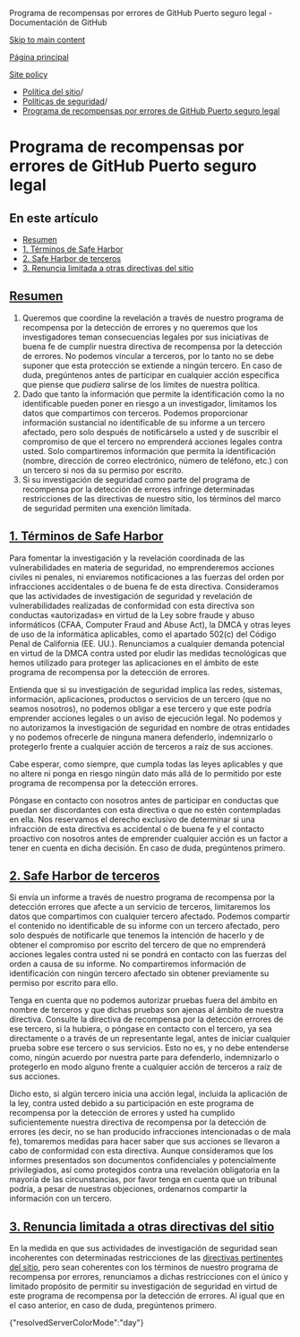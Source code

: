 Programa de recompensas por errores de GitHub Puerto seguro legal - Documentación de GitHub

[Skip to main content](#main-content)

[Página principal](/es)

[Site policy](/es/site-policy)

* [Política del sitio](/es/site-policy)/
* [Políticas de seguridad](/es/site-policy/security-policies)/
* [Programa de recompensas por errores de GitHub Puerto seguro legal](/es/site-policy/security-policies/github-bug-bounty-program-legal-safe-harbor)

Programa de recompensas por errores de GitHub Puerto seguro legal
==========

En este artículo
----------

* [Resumen](#summary)
* [1. Términos de Safe Harbor](#1-safe-harbor-terms)
* [2. Safe Harbor de terceros](#2-third-party-safe-harbor)
* [3. Renuncia limitada a otras directivas del sitio](#3-limited-waiver-of-other-site-polices)

[Resumen](#summary)
----------

1. Queremos que coordine la revelación a través de nuestro programa de recompensa por la detección de errores y no queremos que los investigadores teman consecuencias legales por sus iniciativas de buena fe de cumplir nuestra directiva de recompensa por la detección de errores. No podemos vincular a terceros, por lo tanto no se debe suponer que esta protección se extiende a ningún tercero. En caso de duda, pregúntenos antes de participar en cualquier acción específica que piense que *pudiera* salirse de los límites de nuestra política.
2. Dado que tanto la información que permite la identificación como la no identificable pueden poner en riesgo a un investigador, limitamos los datos que compartimos con terceros. Podemos proporcionar información sustancial no identificable de su informe a un tercero afectado, pero solo después de notificárselo a usted y de suscribir el compromiso de que el tercero no emprenderá acciones legales contra usted. Solo compartiremos información que permita la identificación (nombre, dirección de correo electrónico, número de teléfono, etc.) con un tercero si nos da su permiso por escrito.
3. Si su investigación de seguridad como parte del programa de recompensa por la detección de errores infringe determinadas restricciones de las directivas de nuestro sitio, los términos del marco de seguridad permiten una exención limitada.

[1. Términos de Safe Harbor](#1-safe-harbor-terms)
----------

Para fomentar la investigación y la revelación coordinada de las vulnerabilidades en materia de seguridad, no emprenderemos acciones civiles ni penales, ni enviaremos notificaciones a las fuerzas del orden por infracciones accidentales o de buena fe de esta directiva. Consideramos que las actividades de investigación de seguridad y revelación de vulnerabilidades realizadas de conformidad con esta directiva son conductas «autorizadas» en virtud de la Ley sobre fraude y abuso informáticos (CFAA, Computer Fraud and Abuse Act), la DMCA y otras leyes de uso de la informática aplicables, como el apartado 502(c) del Código Penal de California (EE. UU.). Renunciamos a cualquier demanda potencial en virtud de la DMCA contra usted por eludir las medidas tecnológicas que hemos utilizado para proteger las aplicaciones en el ámbito de este programa de recompensa por la detección de errores.

Entienda que si su investigación de seguridad implica las redes, sistemas, información, aplicaciones, productos o servicios de un tercero (que no seamos nosotros), no podemos obligar a ese tercero y que este podría emprender acciones legales o un aviso de ejecución legal. No podemos y no autorizamos la investigación de seguridad en nombre de otras entidades y no podemos ofrecerle de ninguna manera defenderlo, indemnizarlo o protegerlo frente a cualquier acción de terceros a raíz de sus acciones.

Cabe esperar, como siempre, que cumpla todas las leyes aplicables y que no altere ni ponga en riesgo ningún dato más allá de lo permitido por este programa de recompensa por la detección errores.

Póngase en contacto con nosotros antes de participar en conductas que puedan ser discordantes con esta directiva o que no estén contempladas en ella. Nos reservamos el derecho exclusivo de determinar si una infracción de esta directiva es accidental o de buena fe y el contacto proactivo con nosotros antes de emprender cualquier acción es un factor a tener en cuenta en dicha decisión. En caso de duda, pregúntenos primero.

[2. Safe Harbor de terceros](#2-third-party-safe-harbor)
----------

Si envía un informe a través de nuestro programa de recompensa por la detección errores que afecte a un servicio de terceros, limitaremos los datos que compartimos con cualquier tercero afectado. Podemos compartir el contenido no identificable de su informe con un tercero afectado, pero solo después de notificarle que tenemos la intención de hacerlo y de obtener el compromiso por escrito del tercero de que no emprenderá acciones legales contra usted ni se pondrá en contacto con las fuerzas del orden a causa de su informe. No compartiremos información de identificación con ningún tercero afectado sin obtener previamente su permiso por escrito para ello.

Tenga en cuenta que no podemos autorizar pruebas fuera del ámbito en nombre de terceros y que dichas pruebas son ajenas al ámbito de nuestra directiva. Consulte la directiva de recompensa por la detección errores de ese tercero, si la hubiera, o póngase en contacto con el tercero, ya sea directamente o a través de un representante legal, antes de iniciar cualquier prueba sobre ese tercero o sus servicios. Esto no es, y no debe entenderse como, ningún acuerdo por nuestra parte para defenderlo, indemnizarlo o protegerlo en modo alguno frente a cualquier acción de terceros a raíz de sus acciones.

Dicho esto, si algún tercero inicia una acción legal, incluida la aplicación de la ley, contra usted debido a su participación en este programa de recompensa por la detección de errores y usted ha cumplido suficientemente nuestra directiva de recompensa por la detección de errores (es decir, no se han producido infracciones intencionadas o de mala fe), tomaremos medidas para hacer saber que sus acciones se llevaron a cabo de conformidad con esta directiva. Aunque consideramos que los informes presentados son documentos confidenciales y potencialmente privilegiados, así como protegidos contra una revelación obligatoria en la mayoría de las circunstancias, por favor tenga en cuenta que un tribunal podría, a pesar de nuestras objeciones, ordenarnos compartir la información con un tercero.

[3. Renuncia limitada a otras directivas del sitio](#3-limited-waiver-of-other-site-polices)
----------

En la medida en que sus actividades de investigación de seguridad sean incoherentes con determinadas restricciones de las [directivas pertinentes del sitio](/es/site-policy), pero sean coherentes con los términos de nuestro programa de recompensa por errores, renunciamos a dichas restricciones con el único y limitado propósito de permitir su investigación de seguridad en virtud de este programa de recompensa por la detección de errores. Al igual que en el caso anterior, en caso de duda, pregúntenos primero.

{"resolvedServerColorMode":"day"}
